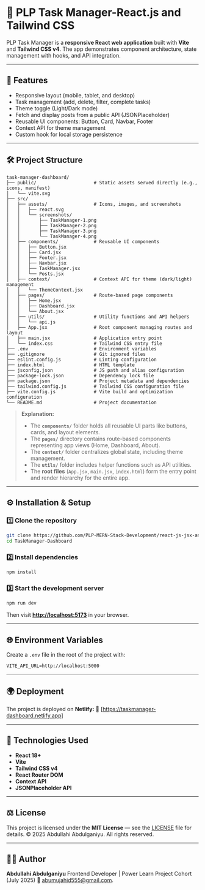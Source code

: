 # 🧩 PLP Task Manager-React.js and Tailwind CSS

PLP Task Manager is a **responsive React web application** built with **Vite** and **Tailwind CSS v4**.
The app demonstrates component architecture, state management with hooks, and API integration.

---

## 🚀 Features

* Responsive layout (mobile, tablet, and desktop)
* Task management (add, delete, filter, complete tasks)
* Theme toggle (Light/Dark mode)
* Fetch and display posts from a public API (JSONPlaceholder)
* Reusable UI components: Button, Card, Navbar, Footer
* Context API for theme management
* Custom hook for local storage persistence
---

## 🛠️ Project Structure

```
task-manager-dashboard/
├── public/                     # Static assets served directly (e.g., icons, manifest)
│   └── vite.svg
├── src/
│   ├── assets/                 # Icons, images, and screenshots
│   │   ├── react.svg
│   │   └── screenshots/
│   │       ├── TaskManager-1.png
│   │       ├── TaskManager-2.png
│   │       ├── TaskManager-3.png
│   │       └── TaskManager-4.png
│   ├── components/             # Reusable UI components
│   │   ├── Button.jsx
│   │   ├── Card.jsx
│   │   ├── Footer.jsx
│   │   ├── Navbar.jsx
│   │   ├── TaskManager.jsx
│   │   └── Posts.jsx
│   ├── context/                # Context API for theme (dark/light) management
│   │   └── ThemeContext.jsx
│   ├── pages/                  # Route-based page components
│   │   ├── Home.jsx
│   │   ├── Dashboard.jsx
│   │   └── About.jsx
│   ├── utils/                  # Utility functions and API helpers
│   │   └── api.js
│   ├── App.jsx                 # Root component managing routes and layout
│   ├── main.jsx                # Application entry point
│   └── index.css               # Tailwind CSS entry file
├── .env                        # Environment variables
├── .gitignore                  # Git ignored files
├── eslint.config.js            # Linting configuration
├── index.html                  # HTML template
├── jsconfig.json               # JS path and alias configuration
├── package-lock.json           # Dependency lock file
├── package.json                # Project metadata and dependencies
├── tailwind.config.js          # Tailwind CSS configuration file
├── vite.config.js              # Vite build and optimization configuration
└── README.md                   # Project documentation
```

> **Explanation:**
>
> * The **`components/`** folder holds all reusable UI parts like buttons, cards, and layout elements.
> * The **`pages/`** directory contains route-based components representing app views (Home, Dashboard, About).
> * The **`context/`** folder centralizes global state, including theme management.
> * The **`utils/`** folder includes helper functions such as API utilities.
> * The **root files** (`App.jsx`, `main.jsx`, `index.html`) form the entry point and render hierarchy for the entire app.

---

## ⚙️ Installation & Setup

### 1️⃣ Clone the repository

```bash
git clone https://github.com/PLP-MERN-Stack-Development/react-js-jsx-and-css-mastering-front-end-development-Abumujahid1988.git
cd TaskManager-Dashboard
```

### 2️⃣ Install dependencies

```bash
npm install
```

### 3️⃣ Start the development server

```bash
npm run dev
```

Then visit **[http://localhost:5173](http://localhost:5173)** in your browser.

---

## 🌐 Environment Variables

Create a `.env` file in the root of the project with:

```
VITE_API_URL=http://localhost:5000
```

---

## 🌍 Deployment

The project is deployed on **Netlify:**
🔗 [https://taskmanager-dashboard.netlify.app]

---

## 🎨 Technologies Used

* **React 18+**
* **Vite**
* **Tailwind CSS v4**
* **React Router DOM**
* **Context API**
* **JSONPlaceholder API**

---

## ⚖️ License

This project is licensed under the **MIT License** — see the [LICENSE](./LICENSE) file for details.
© 2025 Abdullahi Abdulganiyu. All rights reserved.

---

## 👨‍💻 Author

**Abdullahi Abdulganiyu**
Frontend Developer | Power Learn Project Cohort (July 2025)
📧 [abumujahid555@gmail.com](mailto:abumujahid555@gmail.com).
